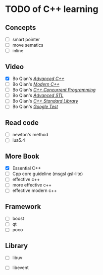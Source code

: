# TODO of C++ learning

## Concepts
- [ ] smart pointer
- [ ] move sematics
- [ ] inline

## Video
- [x] Bo Qian's [_Advanced C++_](https://www.youtube.com/playlist?list=PLE28375D4AC946CC3)
- [ ] Bo Qian's [_Modern C++_](https://www.youtube.com/playlist?list=PL5jc9xFGsL8FWtnZBeTqZBbniyw0uHyaH)
- [ ] Bo Qian's [_C++ Concurrent Programming_](https://www.youtube.com/playlist?list=PL5jc9xFGsL8E12so1wlMS0r0hTQoJL74M)
- [ ] Bo Qian's [_Advanced STL_](https://www.youtube.com/playlist?list=PL5jc9xFGsL8E_BJAbOw_DH6nWDxKtzBPA)
- [ ] Bo Qian's [_C++ Standard Library_](https://www.youtube.com/playlist?list=PL5jc9xFGsL8G3y3ywuFSvOuNm3GjBwdkb)
- [ ] Bo Qian's [_Google Test_](https://www.youtube.com/playlist?list=PL5jc9xFGsL8GyES7nh-1yqljjdTvIFSsh)

## Read code
- [ ] newton's method
- [ ] lua5.4

## More Book
- [x] Essential C++
- [ ] Cpp core guideline (msgsl gsl-lite)
- [ ] effective c++
- [ ] more effective c++
- [ ] effective modern c++

## Framework
- [ ] boost
- [ ] qt
- [ ] poco

## Library
- [ ] libuv
- [ ] libevent

